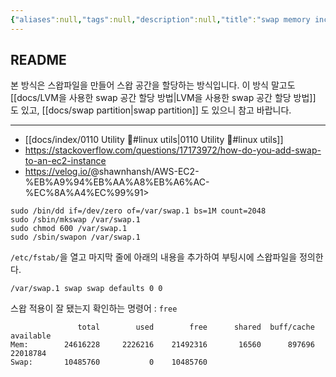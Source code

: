 ```yaml
---
{"aliases":null,"tags":null,"description":null,"title":"swap memory increase {linux}","created":"2023-09-28T17:38:01","updated":"2024-09-19T00:51:52","dg-publish":true,"permalink":"/docs/swap memory increase {linux}/","dgPassFrontmatter":true}
---
```



## README

본 방식은 스왑파일을 만들어 스왑 공간을 할당하는 방식입니다. 이 방식 말고도 [[docs/LVM을 사용한 swap 공간 할당 방법\|LVM을 사용한 swap 공간 할당 방법]] 도 있고, [[docs/swap partition\|swap partition]] 도 있으니 참고 바랍니다.

---
- [[docs/index/0110 Utility 🔧#linux utils\|0110 Utility 🔧#linux utils]]
- <https://stackoverflow.com/questions/17173972/how-do-you-add-swap-to-an-ec2-instance>
- <https://velog.io/>@shawnhansh/AWS-EC2-%EB%A9%94%EB%AA%A8%EB%A6%AC-%EC%8A%A4%EC%99%91>

```shell
sudo /bin/dd if=/dev/zero of=/var/swap.1 bs=1M count=2048
sudo /sbin/mkswap /var/swap.1
sudo chmod 600 /var/swap.1
sudo /sbin/swapon /var/swap.1
```

`/etc/fstab/`을 열고 마지막 줄에 아래의 내용을 추가하여 부팅시에 스왑파일을 정의한다.

```
/var/swap.1 swap swap defaults 0 0
```

스왑 적용이 잘 됐는지 확인하는 명령어 : `free` 

```
               total        used        free      shared  buff/cache   available
Mem:        24616228     2226216    21492316       16560      897696    22018784
Swap:       10485760           0    10485760
```

